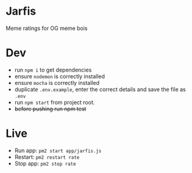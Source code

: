 # Jarfis
Meme ratings for OG meme bois

# Dev
* run `npm i` to get dependencies
* ensure `nodemon` is correctly installed
* ensure `mocha` is correctly installed
* duplicate `.env.example`, enter the correct details and save the file as `.env`
* run `npm start` from project root.
* ~~before pushing run npm test~~

# Live
* Run app:  `pm2 start app/jarfis.js`
* Restart:  `pm2 restart rate`
* Stop app: `pm2 stop rate`
